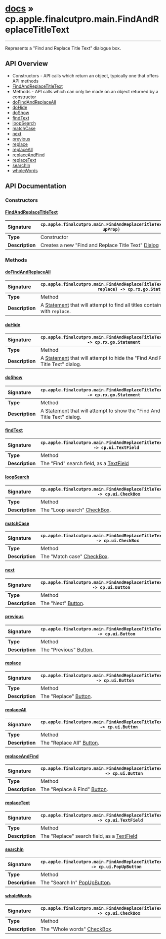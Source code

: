 # [docs](index.md) » cp.apple.finalcutpro.main.FindAndReplaceTitleText
---

Represents a "Find and Replace Title Text" dialogue box.

## API Overview
* Constructors - API calls which return an object, typically one that offers API methods
 * [FindAndReplaceTitleText](#findandreplacetitletext)
* Methods - API calls which can only be made on an object returned by a constructor
 * [doFindAndReplaceAll](#dofindandreplaceall)
 * [doHide](#dohide)
 * [doShow](#doshow)
 * [findText](#findtext)
 * [loopSearch](#loopsearch)
 * [matchCase](#matchcase)
 * [next](#next)
 * [previous](#previous)
 * [replace](#replace)
 * [replaceAll](#replaceall)
 * [replaceAndFind](#replaceandfind)
 * [replaceText](#replacetext)
 * [searchIn](#searchin)
 * [wholeWords](#wholewords)

## API Documentation

### Constructors

#### [FindAndReplaceTitleText](#findandreplacetitletext)
| <span style="float: left;">**Signature**</span> | <span style="float: left;">`cp.apple.finalcutpro.main.FindAndReplaceTitleText(cpApp, upProp)` </span>                                                          |
| -----------------------------------------------------|---------------------------------------------------------------------------------------------------------|
| **Type**                                             | Constructor |
| **Description**                                      | Creates a new "Find and Replace Title Text" [Dialog](cp.ui.Dialog.md) |

### Methods

#### [doFindAndReplaceAll](#dofindandreplaceall)
| <span style="float: left;">**Signature**</span> | <span style="float: left;">`cp.apple.finalcutpro.main.FindAndReplaceTitleText:doFindAndReplaceAll(find, replace) -> cp.rx.go.Statement` </span>                                                          |
| -----------------------------------------------------|---------------------------------------------------------------------------------------------------------|
| **Type**                                             | Method |
| **Description**                                      | A [Statement](cp.rx.go.Statement.md) that will attempt to find all titles containing `find` and replace them with `replace`. |

#### [doHide](#dohide)
| <span style="float: left;">**Signature**</span> | <span style="float: left;">`cp.apple.finalcutpro.main.FindAndReplaceTitleText:doHide() -> cp.rx.go.Statement` </span>                                                          |
| -----------------------------------------------------|---------------------------------------------------------------------------------------------------------|
| **Type**                                             | Method |
| **Description**                                      | A [Statement](cp.rx.go.Statement.md) that will attempt to hide the "Find And Replace Title Text" dialog. |

#### [doShow](#doshow)
| <span style="float: left;">**Signature**</span> | <span style="float: left;">`cp.apple.finalcutpro.main.FindAndReplaceTitleText:doShow() -> cp.rx.go.Statement` </span>                                                          |
| -----------------------------------------------------|---------------------------------------------------------------------------------------------------------|
| **Type**                                             | Method |
| **Description**                                      | A [Statement](cp.rx.go.Statement.md) that will attempt to show the "Find And Replace Title Text" dialog. |

#### [findText](#findtext)
| <span style="float: left;">**Signature**</span> | <span style="float: left;">`cp.apple.finalcutpro.main.FindAndReplaceTitleText:findText() -> cp.ui.TextField` </span>                                                          |
| -----------------------------------------------------|---------------------------------------------------------------------------------------------------------|
| **Type**                                             | Method |
| **Description**                                      | The "Find" search field, as a [TextField](cp.ui.TextField.md) |

#### [loopSearch](#loopsearch)
| <span style="float: left;">**Signature**</span> | <span style="float: left;">`cp.apple.finalcutpro.main.FindAndReplaceTitleText:loopSearch() -> cp.ui.CheckBox` </span>                                                          |
| -----------------------------------------------------|---------------------------------------------------------------------------------------------------------|
| **Type**                                             | Method |
| **Description**                                      | The "Loop search" [CheckBox](cp.ui.CheckBox.md). |

#### [matchCase](#matchcase)
| <span style="float: left;">**Signature**</span> | <span style="float: left;">`cp.apple.finalcutpro.main.FindAndReplaceTitleText:matchCase() -> cp.ui.CheckBox` </span>                                                          |
| -----------------------------------------------------|---------------------------------------------------------------------------------------------------------|
| **Type**                                             | Method |
| **Description**                                      | The "Match case" [CheckBox](cp.ui.CheckBox.md). |

#### [next](#next)
| <span style="float: left;">**Signature**</span> | <span style="float: left;">`cp.apple.finalcutpro.main.FindAndReplaceTitleText:next() -> cp.ui.Button` </span>                                                          |
| -----------------------------------------------------|---------------------------------------------------------------------------------------------------------|
| **Type**                                             | Method |
| **Description**                                      | The "Next" [Button](cp.ui.Button.md). |

#### [previous](#previous)
| <span style="float: left;">**Signature**</span> | <span style="float: left;">`cp.apple.finalcutpro.main.FindAndReplaceTitleText:previous() -> cp.ui.Button` </span>                                                          |
| -----------------------------------------------------|---------------------------------------------------------------------------------------------------------|
| **Type**                                             | Method |
| **Description**                                      | The "Previous" [Button](cp.ui.Button.md). |

#### [replace](#replace)
| <span style="float: left;">**Signature**</span> | <span style="float: left;">`cp.apple.finalcutpro.main.FindAndReplaceTitleText:replace() -> cp.ui.Button` </span>                                                          |
| -----------------------------------------------------|---------------------------------------------------------------------------------------------------------|
| **Type**                                             | Method |
| **Description**                                      | The "Replace" [Button](cp.ui.Button.md). |

#### [replaceAll](#replaceall)
| <span style="float: left;">**Signature**</span> | <span style="float: left;">`cp.apple.finalcutpro.main.FindAndReplaceTitleText:replaceAll() -> cp.ui.Button` </span>                                                          |
| -----------------------------------------------------|---------------------------------------------------------------------------------------------------------|
| **Type**                                             | Method |
| **Description**                                      | The "Replace All" [Button](cp.ui.Button.md). |

#### [replaceAndFind](#replaceandfind)
| <span style="float: left;">**Signature**</span> | <span style="float: left;">`cp.apple.finalcutpro.main.FindAndReplaceTitleText:replaceAndFind() -> cp.ui.Button` </span>                                                          |
| -----------------------------------------------------|---------------------------------------------------------------------------------------------------------|
| **Type**                                             | Method |
| **Description**                                      | The "Replace & Find" [Button](cp.ui.Button.md). |

#### [replaceText](#replacetext)
| <span style="float: left;">**Signature**</span> | <span style="float: left;">`cp.apple.finalcutpro.main.FindAndReplaceTitleText:replaceText() -> cp.ui.TextField` </span>                                                          |
| -----------------------------------------------------|---------------------------------------------------------------------------------------------------------|
| **Type**                                             | Method |
| **Description**                                      | The "Replace" search field, as a [TextField](cp.ui.TextField.md) |

#### [searchIn](#searchin)
| <span style="float: left;">**Signature**</span> | <span style="float: left;">`cp.apple.finalcutpro.main.FindAndReplaceTitleText:searchIn() -> cp.ui.PopUpButton` </span>                                                          |
| -----------------------------------------------------|---------------------------------------------------------------------------------------------------------|
| **Type**                                             | Method |
| **Description**                                      | The "Search In" [PopUpButton](cp.ui.PopUpButton.md). |

#### [wholeWords](#wholewords)
| <span style="float: left;">**Signature**</span> | <span style="float: left;">`cp.apple.finalcutpro.main.FindAndReplaceTitleText:wholeWords() -> cp.ui.CheckBox` </span>                                                          |
| -----------------------------------------------------|---------------------------------------------------------------------------------------------------------|
| **Type**                                             | Method |
| **Description**                                      | The "Whole words" [CheckBox](cp.ui.CheckBox.md). |

